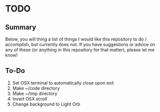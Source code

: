 # TODO
## Summary
Below, you will thing a list of things I would like this repository to do / accomplish, but currently does not. If you have suggestions or advice on any of these (or anything in this repository for that matter), please let me know!


## To-Do
1) Set OSX terminal to automatically close upon exit
1) Make ~/code directory
1) Make ~/tmp directory
1) Invert OSX scroll
1) Change background to Light Orb
